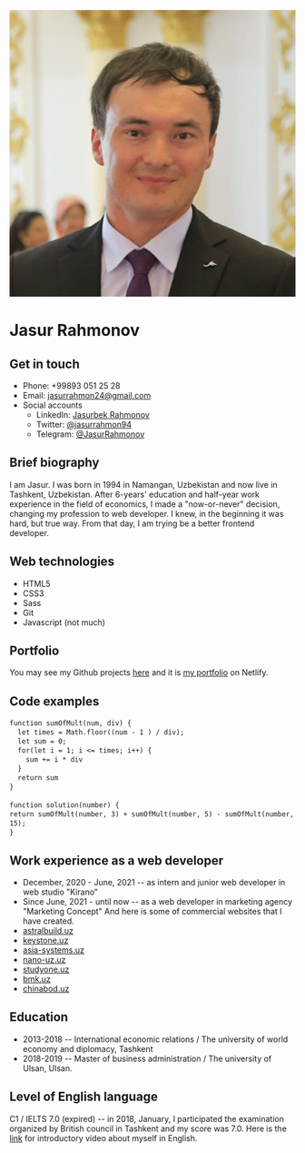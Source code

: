 ![Jasur Rahmonov](/jasur.jpg)
# Jasur Rahmonov
## Get in touch
* Phone:  +99893 051 25 28
* Email: jasurrahmon24@gmail.com
* Social accounts
  * LinkedIn: [Jasurbek Rahmonov](https://www.linkedin.com/in/jasurbek-rahmonov/)
  * Twitter: [@jasurrahmon94](https://twitter.com/jasurrahmon94)
  * Telegram: [@JasurRahmonov](https://t.me/JasurRahmonov)
## Brief biography
I am Jasur. I was born in 1994 in Namangan, Uzbekistan and now live in Tashkent, Uzbekistan. After 6-years' education and half-year work experience in the field of economics, I made a "now-or-never" decision, changing my profession to web developer. I knew, in the beginning it was hard, but true way. From that day, I am trying be a better frontend developer.
## Web technologies
* HTML5
* CSS3
* Sass
* Git
* Javascript (not much)
## Portfolio
You may see my Github projects [here](https://github.com/jasurrahmon1994) and it is [my portfolio](https://jasurrahmonov.netlify.app/) on Netlify.
## Code examples
```
function sumOfMult(num, div) {
  let times = Math.floor((num - 1 ) / div);
  let sum = 0;
  for(let i = 1; i <= times; i++) {
    sum += i * div
  }
  return sum
}

function solution(number) {
return sumOfMult(number, 3) + sumOfMult(number, 5) - sumOfMult(number, 15);
}
```
## Work experience as a web developer
 * December, 2020 - June, 2021 -- as intern and junior web developer in web studio "Kirano"
 * Since June, 2021 - until now -- as a web developer in marketing agency "Marketing Concept"
 And here is some of commercial websites that I have created.
 * [astralbuild.uz](https://astralbuild.uz)
 * [keystone.uz](https://keystone.uz)
 * [asia-systems.uz](https://asia-systems.uz)
 * [nano-uz.uz](https://nano-uz.uz)
 * [studyone.uz](https://studyone.uz)
 * [bmk.uz](https://bmk.uz)
 * [chinabod.uz](https://chinabod.uz)

## Education
* 2013-2018 -- International economic relations / The university of world economy and diplomacy, Tashkent
* 2018-2019 -- Master of business administration / The university of Ulsan, Ulsan.

## Level of English language
C1 / IELTS 7.0 (expired) -- in 2018, January, I participated the examination organized by British council in Tashkent and my score was 7.0.
Here is the [link](https://youtu.be/RDS4ZWpXev4) for introductory video about myself in English.